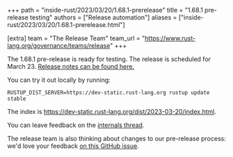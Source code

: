 +++
path = "inside-rust/2023/03/20/1.68.1-prerelease"
title = "1.68.1 pre-release testing"
authors = ["Release automation"]
aliases = ["inside-rust/2023/03/20/1.68.1-prerelease.html"]

[extra]
team = "The Release Team"
team_url = "https://www.rust-lang.org/governance/teams/release"
+++

The 1.68.1 pre-release is ready for testing. The release is scheduled for
March 23. [Release notes can be found here.][relnotes]

You can try it out locally by running:

```plain
RUSTUP_DIST_SERVER=https://dev-static.rust-lang.org rustup update stable
```

The index is <https://dev-static.rust-lang.org/dist/2023-03-20/index.html>.

You can leave feedback on the [internals thread](https://internals.rust-lang.org/t/rust-1-68-1-pre-release-testing/18547).

The release team is also thinking about changes to our pre-release process:
we'd love your feedback [on this GitHub issue][feedback].

[relnotes]: https://github.com/rust-lang/rust/blob/stable/RELEASES.md#version-1681-2023-03-23
[feedback]: https://github.com/rust-lang/release-team/issues/16
    
